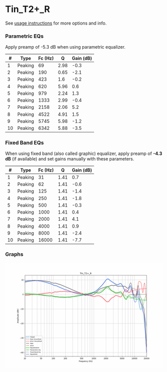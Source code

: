 # Tin_T2+_R
See [usage instructions](https://github.com/jaakkopasanen/AutoEq#usage) for more options and info.

### Parametric EQs
Apply preamp of -5.3 dB when using parametric equalizer.

|   # | Type    |   Fc (Hz) |    Q |   Gain (dB) |
|-----|---------|-----------|------|-------------|
|   1 | Peaking |        69 | 2.98 |        -0.3 |
|   2 | Peaking |       190 | 0.65 |        -2.1 |
|   3 | Peaking |       423 | 1.6  |        -0.2 |
|   4 | Peaking |       620 | 5.96 |         0.6 |
|   5 | Peaking |       979 | 2.24 |         1.3 |
|   6 | Peaking |      1333 | 2.99 |        -0.4 |
|   7 | Peaking |      2158 | 2.06 |         5.2 |
|   8 | Peaking |      4522 | 4.91 |         1.5 |
|   9 | Peaking |      5745 | 5.98 |        -1.2 |
|  10 | Peaking |      6342 | 5.88 |        -3.5 |

### Fixed Band EQs
When using fixed band (also called graphic) equalizer, apply preamp of **-4.3 dB** (if available) and set gains manually with these parameters.

|   # | Type    |   Fc (Hz) |    Q |   Gain (dB) |
|-----|---------|-----------|------|-------------|
|   1 | Peaking |        31 | 1.41 |         0.7 |
|   2 | Peaking |        62 | 1.41 |        -0.6 |
|   3 | Peaking |       125 | 1.41 |        -1.4 |
|   4 | Peaking |       250 | 1.41 |        -1.8 |
|   5 | Peaking |       500 | 1.41 |        -0.3 |
|   6 | Peaking |      1000 | 1.41 |         0.4 |
|   7 | Peaking |      2000 | 1.41 |         4.1 |
|   8 | Peaking |      4000 | 1.41 |         0.9 |
|   9 | Peaking |      8000 | 1.41 |        -2.4 |
|  10 | Peaking |     16000 | 1.41 |        -7.7 |

### Graphs
![](./Tin_T2+_R.png)
